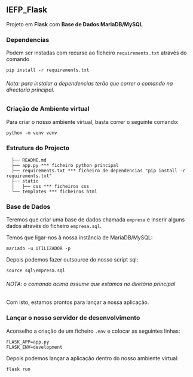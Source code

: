 ## IEFP_Flask

Projeto em **Flask** com **Base de Dados MariaDB/MySQL**

### Dependencias

Podem ser instadas com recurso ao ficheiro ```requirements.txt``` através do comando
````commandline
pip install -r requirements.txt
````

###### Nota: para instalar a dependencias terão que correr o comando na directoria principal.

### Criação de Ambiente virtual

Para criar o nosso ambiente virtual, basta correr o seguinte comando:

`````commandline
python -m venv venv
`````

### Estrutura do Projecto

```shell
  ├── README.md
  ├── app.py *** ficheiro python principal
  ├── requirements.txt *** ficheiro de dependencias "pip install -r requirements.txt"
  ├── static
  │   ├── css *** ficheiros css
  └── templates *** ficheiros html
  ```

### Base de Dados

Teremos que criar uma base de dados chamada ``empresa`` e inserir alguns dados através do ficheiro ``empresa.sql``.

Temos que ligar-nos à nossa instância de MariaDB/MySQL:
````commandline
mariadb -u UTILIZADOR -p
````

Depois podemos fazer outsource do nosso script sql:
````mysql
source sql\empresa.sql
````
###### NOTA: o comando acima assume que estamos no diretório principal

Com isto, estamos prontos para lançar a nossa aplicação.

### Lançar o nosso servidor de desenvolvimento

Aconselho a criação de um ficheiro ``.env`` e colocar as seguintes linhas:

````commandline
FLASK_APP=app.py
FLASK_ENV=development
````

Depois podemos lançar a aplicação dentro do nosso ambiente virtual:

````commandline
flask run
````